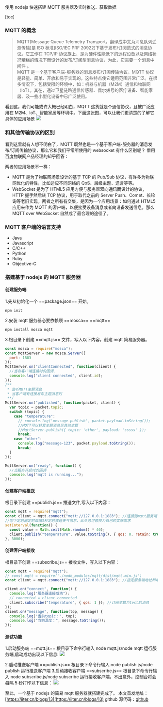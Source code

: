 使用 nodejs 快速搭建 MQTT 服务器及实时推送、获取数据

[toc]

### MQTT 的概念

> MQTT(Message Queue Telemetry Transport，翻译成中文为消息队列遥测传输)是 ISO 标准(ISO/IEC PRF 20922)下基于发布/订阅范式的消息协议。它工作在 TCP/IP 协议族上，是为硬件性能低下的远程设备以及网络状况糟糕的情况下而设计的发布/订阅型消息协议，为此，它需要一个消息中间件 。<br>
> MQTT 是一个基于客户端-服务器的消息发布/订阅传输协议。MQTT 协议是轻量、简单、开放和易于实现的，这些特点使它适用范围非常广泛。在很多情况下，包括受限的环境中，如：机器与机器（M2M）通信和物联网（IoT）。其在，通过卫星链路通信传感器、偶尔拨号的医疗设备、智能家居、及一些小型化设备中已广泛使用。

看到这，我们可能或许大概已经明白，MQTT 这货就是个通信协议，且被广泛应用在 M2M、IoT、智能家居等环境中。下面这张图，可以让我们更清楚的了解它具体的应用场景
![](https://ae01.alicdn.com/kf/Ubcb9e11c371b416a81c695b1d63f4d9bD.png)

### 和其他传输协议的区别

看到这里就有人想不明白了，MQTT 既然也是一个基于客户端-服务器的消息发布/订阅传输协议，那么它和我们平常所使用的 websocket 有什么区别呢？
借用百度物联网产品经理的知乎回答：

两者的应用场景不一样：

- MQTT 是为了物联网场景设计的基于 TCP 的 Pub/Sub 协议，有许多为物联网优化的特性，比如适应不同网络的 QoS、层级主题、遗言等等。
- WebSocket 是为了 HTML5 应用方便与服务器双向通讯而设计的协议，HTTP 握手然后转 TCP 协议，用于取代之前的 Server Push、Comet、长轮询等老旧实现。两者之所有有交集，是因为一个应用场景：如何通过 HTML5 应用来作为 MQTT 的客户端，以便接受设备消息或者向设备发送信息，那么 MQTT over WebSocket 自然成了最合理的途径了。

### MQTT 客户端的语言支持

- Java
- Javascript
- C/C++
- Python
- Ruby
- Objective-C

### 搭建基于 nodejs 的 MQTT 服务器

#### 创建服务端

1.先从初始化一个 ==package.json== 开始。

```bash
npm init
```

2.安装 mqtt 服务器必要依赖项 ==mosca== ==mqtt==

```bash
npm install mosca mqtt
```

3.根目录下创建 ==mqtt.js== 文件，写入以下内容，创建 mqtt 简易服务器。

```javascript
const mosca = require("mosca");
const MqttServer = new mosca.Server({
  port: 1883
});
MqttServer.on("clientConnected", function(client) {
  //当有客户端连接时的回调.
  console.log("client connected", client.id);
});
/**
 * 监听MQTT主题消息
 * 当客户端有连接发布主题消息时
 **/
MqttServer.on("published", function(packet, client) {
  var topic = packet.topic;
  switch (topic) {
    case "temperature":
      // console.log('message-publish', packet.payload.toString());
      //MQTT可以转发主题消息至其他主题
      //MqttServer.publish({ topic: 'other', payload: 'sssss' });
      break;
    case "other":
      console.log("message-123", packet.payload.toString());
      break;
  }
});

MqttServer.on("ready", function() {
  //当服务开启时的回调
  console.log("mqtt is running...");
});
```

#### 创建客户端推送

根目录下创建 ==publish.js== 推送文件,写入以下内容：

```javascript
const mqtt = require("mqtt");
const client = mqtt.connect("mqtt://127.0.0.1:1883"); //连接到mqtt服务端
//写个定时器定时每隔3秒定时推送天气信息，此业务可替换为自己的实际需求
setInterval(function() {
  const value = Math.ceil(Math.random() * 40);
  client.publish("temperature", value.toString(), { qos: 0, retain: true });
}, 3000);
```

#### 创建客户端接收

根目录下创建 ==subscribe.js== 接收文件，写入以下内容：

```javascript
const mqtt = require("mqtt");
// const mqtt = require('./node_modules/mqtt/dist/mqtt.min.js')
const client = mqtt.connect("mqtt://127.0.0.1:1883"); //指定服务端地址和端口

client.on("connect", function() {
  console.log("服务器连接成功");
  // connected = client.connected
  client.subscribe("temperature", { qos: 1 }); //订阅主题为test的消息
});
client.on("message", function(top, message) {
  console.log("当前topic：", top);
  console.log("当前温度：", message.toString());
});
```

#### 测试功能

1.启动服务端 ==mqtt.js==
根目录下命令行输入 node mqtt.js/node mqtt 运行服务端,启动成功出现以下信息:
![](https://ae01.alicdn.com/kf/U19100ec25e2e4c90ba1e0a38e60606e7b.png)

<!-- ![](http://img04.sogoucdn.com/app/a/100520146/87298107F4129F0575FCB2CDCA25CE6D)
![](https://shop.io.mi-img.com/app/shop/img?id=shop_87298107f4129f0575fcb2cdca25ce6d.png)
![](https://graph.baidu.com/resource/1164411f071b845002a1a01575464481.jpg)
![](https://image.suning.cn/uimg/ZR/share_order/157546448474768234.jpg)
![](http://yanxuan.nosdn.127.net/a9303424f31d6bfd410896dc25b417ef.png) -->

2.启动推送客户端 ==publish.js==
根目录下命令行输入 node publish.js/node publish 运行推送客户端 3.启动接收客户端 ==subscribe.js==
根目录下命令行输入 node subscribe.js/node subscribe 运行接收客户端，不出意外，控制台将会每隔 5 秒打印以下信息：
![](https://ae01.alicdn.com/kf/Uac9141e0ad3146d2bb886069bf056be7J.gif)

<!-- ![](http://img01.sogoucdn.com/app/a/100520146/66AE3164B8F7379A3B66ACEC881A6CC1)
![](https://shop.io.mi-img.com/app/shop/img?id=shop_66ae3164b8f7379a3b66acec881a6cc1.gif)
![](https://graph.baidu.com/resource/116f702a558e743cc13af01575465263.jpg)
![](https://image.suning.cn/uimg/ZR/share_order/157546526496535510.jpg)
![](http://yanxuan.nosdn.127.net/d9899f05c790cf1a9f0e2de3a85c4884.gif) -->

至此，一个基于 nodejs 的简易 mqtt 服务器就搭建完成了。
本文首发地址：[https://iiter.cn/blogs/13](https://iiter.cn/blogs/13)
github 源代码：[github](https://github.com/isnl/mqtt-server)
